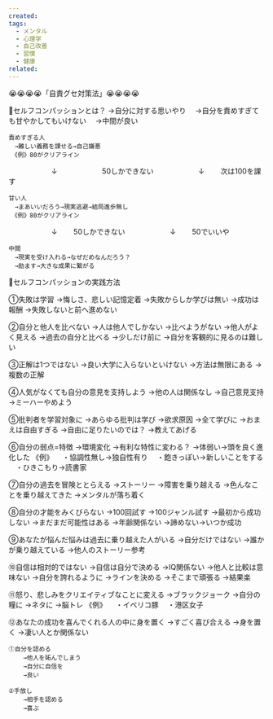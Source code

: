 ```yaml
---
created: 
tags:
  - メンタル
  - 心理学
  - 自己改善
  - 習慣
  - 健康
related:
---
```


😭😭😭😭「自責グセ対策法」😭😭😭😭

🔷セルフコンパッションとは？
	→自分に対する思いやり
	　→自分を責めすぎても甘やかしてもいけない
	　→中間が良い

	責めすぎる人
	　→難しい義務を課せる→自己嫌悪
	　《例》80がクリアライン
　　　　　　↓
　　　　　　50しかできない
　　　　　　↓
		　　次は100を課す

	甘い人
	　→まあいいだろう→現実逃避→結局進歩無し
	　《例》80がクリアライン
　　　　　　↓
		　　50しかできない
　　　　　　↓
		　　50でいいや

	中間
	　→現実を受け入れる→なぜだめなんだろう？
	　→励ます→大きな成果に繋がる

🔷セルフコンパッションの実践方法

①失敗は学習
	→悔しさ、悲しい記憶定着
	→失敗からしか学びは無い
	→成功は報酬
	→失敗しないと前へ進めない

②自分と他人を比べない
	→人は他人でしかない
	→比べようがない
	→他人がよく見える
	→過去の自分と比べる
	→少しだけ前に
	→自分を客観的に見るのは難しい

③正解は1つではない
	→良い大学に入らないといけない
	→方法は無限にある
	→複数の正解

④人気がなくても自分の意見を支持しよう
	→他の人は関係なし
	→自己意見支持
	→ミーハーやめよう

⑤批判者を学習対象に
	→あらゆる批判は学び
	→欲求原因
	→全て学びに
	→おまえは自由すぎる
	→自由に足りたいのでは？
	→教えてあげる

⑥自分の弱点=特徴
	→環境変化
	→有利な特性に変わる？
	→体弱い→頭を良く進化した
	《例》
	　・協調性無し→独自性有り
	　・飽きっぽい→新しいことをする
	　・ひきこもり→読書家

⑦自分の過去を冒険ととらえる
	→ストーリー
	→障害を乗り越える
	→色んなことを乗り越えてきた
	→メンタルが落ち着く

⑧自分の才能をみくびらない
	→100回試す
	→100ジャンル試す
	→最初から成功しない
	→まだまだ可能性はある
	→年齢関係ない
	→諦めない→いつか成功

⑨あなたが悩んだ悩みは過去に乗り越えた人がいる
	→自分だけではない
	→誰かが乗り越えている
	→他人のストーリー参考

⑩自信は相対的ではない
	→自信は自分で決める
	→IQ関係ない
	→他人と比較は意味ない
	→自分を誇れるように
	→ラインを決める
	→そこまで頑張る
	→結果楽

⑪怒り、悲しみをクリエイティブなことに変える
	→ブラックジョーク
	→自分の糧に
	→ネタに
	→脳トレ
	《例》
	　・イベリコ豚
	　・港区女子

⑫あなたの成功を喜んでくれる人の中に身を置く
	→すごく喜び合える
	→身を置く
	→凄い人とか関係ない

	①自分を認める
		→他人を妬んでしまう
		→自分に自信を
		→良い

	②手放し
		→相手を認める
		→喜ぶ
